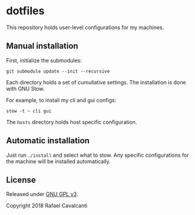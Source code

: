 # dotfiles

This repository holds user-level configurations for my machines.

## Manual installation

First, initialize the submodules:

```
git submodule update --init --recursive
```

Each directory holds a set of cumullative settings. The installation is done with GNU Stow.

For example, to install my cli and gui configs:

```
stow -t ~ cli gui
```

The `hosts` directory holds host specific configuration.


## Automatic installation

Just run `./install` and select what to stow. Any specific configurations for the machine will be installed automatically.

## License

Released under [GNU GPL v3](LICENSE).

Copyright 2018 Rafael Cavalcanti

